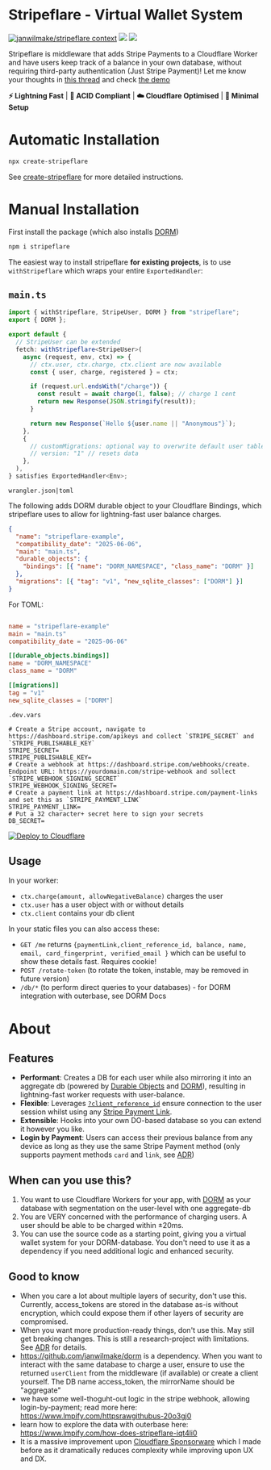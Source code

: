 # Stripeflare - Virtual Wallet System

[![janwilmake/stripeflare context](https://badge.forgithub.com/janwilmake/stripeflare)](https://uithub.com/janwilmake/stripeflare) [![](https://badge.xymake.com/janwilmake/status/1924404433317675347)](https://xymake.com/janwilmake/status/1924404433317675347) [![](https://b.lmpify.com/Quickstart)](https://lmpify.com?q=https://uithub.com/janwilmake/stripeflare/tree/main/README.md)

Stripeflare is middleware that adds Stripe Payments to a Cloudflare Worker and have users keep track of a balance in your own database, without requiring third-party authentication (Just Stripe Payment)! Let me know your thoughts in [this thread](https://x.com/janwilmake/status/1924404433317675347) and check [the demo](https://x.com/janwilmake/status/1924766605143142683)

**⚡️ Lightning Fast** | **🔑 ACID Compliant** | **☁️ Cloudflare Optimised** | **🍬 Minimal Setup**

# Automatic Installation

```sh
npx create-stripeflare
```

See [create-stripeflare](https://github.com/janwilmake/create-stripeflare) for more detailed instructions.

# Manual Installation

First install the package (which also installs [DORM](https://github.com/janwilmake/dorm))

```sh
npm i stripeflare
```

The easiest way to install stripeflare **for existing projects**, is to use `withStripeflare` which wraps your entire `ExportedHandler`:

## `main.ts`

```ts
import { withStripeflare, StripeUser, DORM } from "stripeflare";
export { DORM };

export default {
  // StripeUser can be extended
  fetch: withStripeflare<StripeUser>(
    async (request, env, ctx) => {
      // ctx.user, ctx.charge, ctx.client are now available
      const { user, charge, registered } = ctx;

      if (request.url.endsWith("/charge")) {
        const result = await charge(1, false); // charge 1 cent
        return new Response(JSON.stringify(result));
      }

      return new Response(`Hello ${user.name || "Anonymous"}`);
    },
    {
      // customMigrations: optional way to overwrite default user table with an extension to your database
      // version: "1" // resets data
    },
  ),
} satisfies ExportedHandler<Env>;
```

`wrangler.json|toml`

The following adds DORM durable object to your Cloudflare Bindings, which stripeflare uses to allow for lightning-fast user balance charges.

```json
{
  "name": "stripeflare-example",
  "compatibility_date": "2025-06-06",
  "main": "main.ts",
  "durable_objects": {
    "bindings": [{ "name": "DORM_NAMESPACE", "class_name": "DORM" }]
  },
  "migrations": [{ "tag": "v1", "new_sqlite_classes": ["DORM"] }]
}
```

For TOML:

```toml

name = "stripeflare-example"
main = "main.ts"
compatibility_date = "2025-06-06"

[[durable_objects.bindings]]
name = "DORM_NAMESPACE"
class_name = "DORM"

[[migrations]]
tag = "v1"
new_sqlite_classes = ["DORM"]
```

`.dev.vars`

```env
# Create a Stripe account, navigate to https://dashboard.stripe.com/apikeys and collect `STRIPE_SECRET` and `STRIPE_PUBLISHABLE_KEY`
STRIPE_SECRET=
STRIPE_PUBLISHABLE_KEY=
# Create a webhook at https://dashboard.stripe.com/webhooks/create. Endpoint URL: https://yourdomain.com/stripe-webhook and sollect `STRIPE_WEBHOOK_SIGNING_SECRET`
STRIPE_WEBHOOK_SIGNING_SECRET=
# Create a payment link at https://dashboard.stripe.com/payment-links and set this as `STRIPE_PAYMENT_LINK`
STRIPE_PAYMENT_LINK=
# Put a 32 character+ secret here to sign your secrets
DB_SECRET=
```

[![Deploy to Cloudflare](https://deploy.workers.cloudflare.com/button)](https://deploy.workers.cloudflare.com/?url=https://github.com/janwilmake/stripeflare) <!-- for easy deployment, ensure to add this into the readme of the created project -->

## Usage

In your worker:

- `ctx.charge(amount, allowNegativeBalance)` charges the user
- `ctx.user` has a user object with or without details
- `ctx.client` contains your db client

In your static files you can also access these:

- `GET /me` returns `{paymentLink,client_reference_id, balance, name, email, card_fingerprint, verified_email }` which can be useful to show these details fast. Requires cookie!
- `POST /rotate-token` (to rotate the token, instable, may be removed in future version)
- `/db/*` (to perform direct queries to your databases) - for DORM integration with outerbase, see DORM Docs

# About

## Features

- **Performant**: Creates a DB for each user while also mirroring it into an aggregate db (powered by [Durable Objects](https://developers.cloudflare.com/durable-objects/) and [DORM](https://getdorm.com)), resulting in lightning-fast worker requests with user-balance.
- **Flexible**: Leverages [`?client_reference_id`](https://docs.stripe.com/api/checkout/sessions/object#checkout_session_object-client_reference_id) ensure connection to the user session whilst using any [Stripe Payment Link](https://docs.stripe.com/payment-links).
- **Extensible**: Hooks into your own DO-based database so you can extend it however you like.
- **Login by Payment**: Users can access their previous balance from any device as long as they use the same Stripe Payment method (only supports payment methods `card` and `link`, see [ADR](ADR.md))

## When can you use this?

1. You want to use Cloudflare Workers for your app, with [DORM](https://github.com/janwilmake/dorm) as your database with segmentation on the user-level with one aggregate-db
2. You are VERY concerned with the performance of charging users. A user should be able to be charged within ±20ms.
3. You can use the source code as a starting point, giving you a virtual wallet system for your DORM-database. You don't need to use it as a dependency if you need additional logic and enhanced security.

## Good to know

- When you care a lot about multiple layers of security, don't use this. Currently, access_tokens are stored in the database as-is without encryption, which could expose them if other layers of security are compromised.
- When you want more production-ready things, don't use this. May still get breaking changes. This is still a research-project with limitations. See [ADR](ADR.md) for details.
- https://github.com/janwilmake/dorm is a dependency. When you want to interact with the same database to charge a user, ensure to use the returned `userClient` from the middleware (if available) or create a client yourself. The DB name access_token, the mirrorName should be "aggregate"
- we have some well-thoguht-out logic in the stripe webhook, allowing login-by-payment; read more here: https://www.lmpify.com/httpsrawgithubus-20o3gj0
- learn how to explore the data with outerbase here: https://www.lmpify.com/how-does-stripeflare-iqt4li0
- It is a massive improvement upon [Cloudflare Sponsorware](https://github.com/janwilmake/cloudflare-sponsorware) which I made before as it dramatically reduces complexity while improving upon UX and DX.
